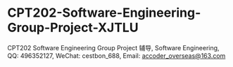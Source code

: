# CPT202-Software-Engineering-Group-Project-XJTLU
CPT202 Software Engineering Group Project 辅导, Software Engineering, QQ: 496352127, WeChat: cestbon_688, Email: accoder_overseas@163.com
